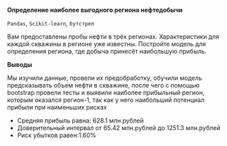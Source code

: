 **Определение наиболее выгодного региона нефтедобычи**

`Pandas`, `Scikit-learn`, `бутстреп`

Вам предоставлены пробы нефти в трёх регионах. Характеристики для каждой скважины в регионе уже известны. Постройте модель для определения региона, где добыча принесёт наибольшую прибыль.

**Выводы**

Мы изучили данные, провели их предобработку, обучили модель предсказывать объем нефти в скважине, после чего с помощью bootstrap провели тесты и выявили наиболее прибыльный регион, которым оказался регион-1, так как у него наибольший потенциал прибыли при наименьших рисках
- Средняя прибыль равна: 628.1 млн.рублей
- Доверительный интервал от 65.42 млн.рублей до 1251.3 млн.рублей
- Риск убытков равен:1.60%
